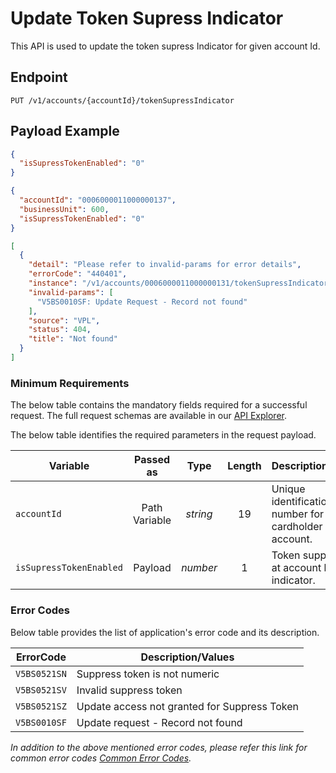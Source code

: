 # Update Token Supress Indicator

This API is used to update the token supress Indicator for given account Id.

## Endpoint

`PUT /v1/accounts/{accountId}/tokenSupressIndicator`

## Payload Example

<!--
type: tab
titles: Request, Response, Error
-->

```json
{
  "isSupressTokenEnabled": "0"
}
```

<!--
type: tab
-->

```json
{
  "accountId": "0006000011000000137",
  "businessUnit": 600,
  "isSupressTokenEnabled": "0"
}
```

<!--
type: tab
-->

```json
[
  {
    "detail": "Please refer to invalid-params for error details",
    "errorCode": "440401",
    "instance": "/v1/accounts/0006000011000000131/tokenSupressIndicator",
    "invalid-params": [
      "V5BS0010SF: Update Request - Record not found"
    ],
    "source": "VPL",
    "status": 404,
    "title": "Not found"
  }
]
```

<!-- type: tab-end -->

### Minimum Requirements

The below table contains the mandatory fields required for a successful request. The full request schemas are available in our [API Explorer](../api/?type=put&path=/v1/accounts/{accountId}/tokenSupressIndicator).

The below table identifies the required parameters in the request payload.

| Variable | Passed as | Type | Length | Description/Values |
| -------- | :-------: | :--: | :------------: | ------------------ |
| `accountId` | Path Variable | *string* | 19 | Unique identification number for cardholder billing account. | 
| `isSupressTokenEnabled` | Payload | *number* | 1 | Token suppression at account level indicator. | 

### Error Codes

Below table provides the list of application's error code and its description.

| ErrorCode |  Description/Values |
| --------  | ------------------ |
| `V5BS0521SN` | Suppress token is not numeric |        
| `V5BS0521SV` | Invalid suppress token | 
| `V5BS0521SZ` | Update access not granted for Suppress Token | 
| `V5BS0010SF` | Update request - Record not found | 

*In addition to the above mentioned error codes, please refer this link for common error codes [Common Error Codes](?path=docs/Common_Error_Code.md).*